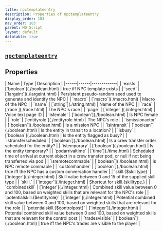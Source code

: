 ```yaml
---
title: npctemplateentry
description: Properties of npctemplateentry
display_order: 103
nav_order: 103
parent: MD Script
layout: default
datatable: true
---
```


##  [`npctemplateentry`](./npctemplateentry.html) 


## Properties

<div class="datatable-begin"></div>
| Name | Type | Description |
|------|------|-------------|
| `exists` | [`boolean`](./boolean.html) | true iff NPC template exists |
| `seed` | [`largeint`](./largeint.html) | Persistent pseudo-random seed used to generate and identify the NPC |
| `macro` | [`macro`](./macro.html) | Macro of the NPC |
| `name` | [`string`](./string.html) | Name of the NPC |
| `race` | [`race`](./race.html) | The NPC's race |
| `page` | [`integer`](./integer.html) | Voice text page ID |
| `isfemale` | [`boolean`](./boolean.html) | Is NPC female |
| `role` | [`entityrole`](./entityrole.html) | The NPC's role |
| `ismissionactor` | [`boolean`](./boolean.html) | Is a mission NPC |
| `isintransit` | [`boolean`](./boolean.html) | Is the entity in transit to a location? |
| `isbusy` | [`boolean`](./boolean.html) | Is the entity flagged as busy? |
| `istransferscheduled` | [`boolean`](./boolean.html) | Is a crew transfer order scheduled for the entity? |
| `istemporary` | [`boolean`](./boolean.html) | Is the entity temporary? |
| `podarrivaltime` | [`time`](./time.html) | Scheduled time of arrival at current object in a crew transfer pod, or null if not being transferred via pod |
| `isremotecommable` | [`boolean`](./boolean.html) | Is NPC remote commable |
| `customhandler` | [`boolean`](./boolean.html) | true iff the NPC has a custom conversation handler |
| `skill.{$skilltype}` | [`integer`](./integer.html) | Skill value between 0 and 15 of the supplied skill type |
| `skill.<skillname>` | [`integer`](./integer.html) | Shortcut for skill.{skilltype.<skillname>} |
| `combinedskill` | [`integer`](./integer.html) | Combined skill value between 0 and 100, based on weighted skills that are relevant for the NPC's role |
| `potentialskill.{$entityrole}` | [`integer`](./integer.html) | Potential combined skill value between 0 and 100, based on weighted skills that are relevant for the role |
| `potentialskill.{$controlpost}` | [`integer`](./integer.html) | Potential combined skill value between 0 and 100, based on weighted skills that are relevant for the control post |
| `tradesvisible` | [`boolean`](./boolean.html) | true iff the NPC's trades are visible to the player |
<div class="datatable-end"></div>



